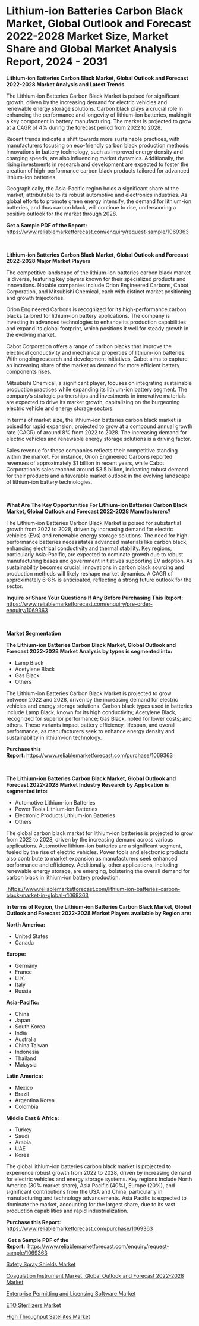 <p><h1>Lithium-ion Batteries Carbon Black Market, Global Outlook and Forecast 2022-2028 Market Size, Market Share and Global Market Analysis Report, 2024 - 2031</h1></p><p><strong>Lithium-ion Batteries Carbon Black Market, Global Outlook and Forecast 2022-2028 Market Analysis and Latest Trends</strong></p>
<p><p>The Lithium-ion Batteries Carbon Black Market is poised for significant growth, driven by the increasing demand for electric vehicles and renewable energy storage solutions. Carbon black plays a crucial role in enhancing the performance and longevity of lithium-ion batteries, making it a key component in battery manufacturing. The market is projected to grow at a CAGR of 4% during the forecast period from 2022 to 2028.</p><p>Recent trends indicate a shift towards more sustainable practices, with manufacturers focusing on eco-friendly carbon black production methods. Innovations in battery technology, such as improved energy density and charging speeds, are also influencing market dynamics. Additionally, the rising investments in research and development are expected to foster the creation of high-performance carbon black products tailored for advanced lithium-ion batteries.</p><p>Geographically, the Asia-Pacific region holds a significant share of the market, attributable to its robust automotive and electronics industries. As global efforts to promote green energy intensify, the demand for lithium-ion batteries, and thus carbon black, will continue to rise, underscoring a positive outlook for the market through 2028.</p></p>
<p><strong>Get a Sample PDF of the Report:&nbsp;</strong> <a href="https://www.reliablemarketforecast.com/enquiry/request-sample/1069363?utm_campaign=1082&utm_medium=2&utm_source=Github&utm_content=ia&utm_term=04122024&utm_id=lithium-ion-batteries-carbon-black-market-global-outlook-and-forecast-2022-2028">https://www.reliablemarketforecast.com/enquiry/request-sample/1069363</a></p>
<p>&nbsp;</p>
<p><strong>Lithium-ion Batteries Carbon Black Market, Global Outlook and Forecast 2022-2028 Major Market Players</strong></p>
<p><p>The competitive landscape of the lithium-ion batteries carbon black market is diverse, featuring key players known for their specialized products and innovations. Notable companies include Orion Engineered Carbons, Cabot Corporation, and Mitsubishi Chemical, each with distinct market positioning and growth trajectories.</p><p>Orion Engineered Carbons is recognized for its high-performance carbon blacks tailored for lithium-ion battery applications. The company is investing in advanced technologies to enhance its production capabilities and expand its global footprint, which positions it well for steady growth in the evolving market.</p><p>Cabot Corporation offers a range of carbon blacks that improve the electrical conductivity and mechanical properties of lithium-ion batteries. With ongoing research and development initiatives, Cabot aims to capture an increasing share of the market as demand for more efficient battery components rises.</p><p>Mitsubishi Chemical, a significant player, focuses on integrating sustainable production practices while expanding its lithium-ion battery segment. The company’s strategic partnerships and investments in innovative materials are expected to drive its market growth, capitalizing on the burgeoning electric vehicle and energy storage sectors.</p><p>In terms of market size, the lithium-ion batteries carbon black market is poised for rapid expansion, projected to grow at a compound annual growth rate (CAGR) of around 8% from 2022 to 2028. The increasing demand for electric vehicles and renewable energy storage solutions is a driving factor.</p><p>Sales revenue for these companies reflects their competitive standing within the market. For instance, Orion Engineered Carbons reported revenues of approximately $1 billion in recent years, while Cabot Corporation's sales reached around $3.5 billion, indicating robust demand for their products and a favorable market outlook in the evolving landscape of lithium-ion battery technologies.</p></p>
<p>&nbsp;</p>
<p><strong>What Are The Key Opportunities For Lithium-ion Batteries Carbon Black Market, Global Outlook and Forecast 2022-2028 Manufacturers?</strong></p>
<p><p>The Lithium-ion Batteries Carbon Black Market is poised for substantial growth from 2022 to 2028, driven by increasing demand for electric vehicles (EVs) and renewable energy storage solutions. The need for high-performance batteries necessitates advanced materials like carbon black, enhancing electrical conductivity and thermal stability. Key regions, particularly Asia-Pacific, are expected to dominate growth due to robust manufacturing bases and government initiatives supporting EV adoption. As sustainability becomes crucial, innovations in carbon black sourcing and production methods will likely reshape market dynamics. A CAGR of approximately 6-8% is anticipated, reflecting a strong future outlook for the sector.</p></p>
<p><strong>Inquire or Share Your Questions If Any Before Purchasing This Report:</strong> <a href="https://www.reliablemarketforecast.com/enquiry/pre-order-enquiry/1069363?utm_campaign=1082&utm_medium=2&utm_source=Github&utm_content=ia&utm_term=04122024&utm_id=lithium-ion-batteries-carbon-black-market-global-outlook-and-forecast-2022-2028">https://www.reliablemarketforecast.com/enquiry/pre-order-enquiry/1069363</a></p>
<p>&nbsp;</p>
<p><strong>Market Segmentation</strong></p>
<p><strong>The Lithium-ion Batteries Carbon Black Market, Global Outlook and Forecast 2022-2028 Market Analysis by types is segmented into:</strong></p>
<p><ul><li>Lamp Black</li><li>Acetylene Black</li><li>Gas Black</li><li>Others</li></ul></p>
<p><p>The Lithium-ion Batteries Carbon Black Market is projected to grow between 2022 and 2028, driven by the increasing demand for electric vehicles and energy storage solutions. Carbon black types used in batteries include Lamp Black, known for its high conductivity; Acetylene Black, recognized for superior performance; Gas Black, noted for lower costs; and others. These variants impact battery efficiency, lifespan, and overall performance, as manufacturers seek to enhance energy density and sustainability in lithium-ion technology.</p></p>
<p><strong>Purchase this Report:&nbsp;</strong><a href="https://www.reliablemarketforecast.com/purchase/1069363?utm_campaign=1082&utm_medium=2&utm_source=Github&utm_content=ia&utm_term=04122024&utm_id=lithium-ion-batteries-carbon-black-market-global-outlook-and-forecast-2022-2028">https://www.reliablemarketforecast.com/purchase/1069363</a></p>
<p>&nbsp;</p>
<p><strong>The Lithium-ion Batteries Carbon Black Market, Global Outlook and Forecast 2022-2028 Market Industry Research by Application is segmented into:</strong></p>
<p><ul><li>Automotive Lithium-ion Batteries</li><li>Power Tools Lithium-ion Batteries</li><li>Electronic Products Lithium-ion Batteries</li><li>Others</li></ul></p>
<p><p>The global carbon black market for lithium-ion batteries is projected to grow from 2022 to 2028, driven by the increasing demand across various applications. Automotive lithium-ion batteries are a significant segment, fueled by the rise of electric vehicles. Power tools and electronic products also contribute to market expansion as manufacturers seek enhanced performance and efficiency. Additionally, other applications, including renewable energy storage, are emerging, bolstering the overall demand for carbon black in lithium-ion battery production.</p></p>
<p><a href="https://www.reliablemarketforecast.com/lithium-ion-batteries-carbon-black-market-in-global-r1069363?utm_campaign=1082&utm_medium=2&utm_source=Github&utm_content=ia&utm_term=04122024&utm_id=lithium-ion-batteries-carbon-black-market-global-outlook-and-forecast-2022-2028">&nbsp;https://www.reliablemarketforecast.com/lithium-ion-batteries-carbon-black-market-in-global-r1069363</a></p>
<p><strong>In terms of Region, the Lithium-ion Batteries Carbon Black Market, Global Outlook and Forecast 2022-2028 Market Players available by Region are:</strong></p>
<p>
    <p> <strong> North America: </strong>
        <ul>
            <li>United States</li>
            <li>Canada</li>
        </ul>
        </p> 
    <p> <strong> Europe: </strong>
        <ul>
            <li>Germany</li>
            <li>France</li>
            <li>U.K.</li>
            <li>Italy</li>
            <li>Russia</li>
        </ul>
        </p> 
    <p> <strong> Asia-Pacific: </strong>
        <ul>
            <li>China</li>
            <li>Japan</li>
            <li>South Korea</li>
            <li>India</li>
            <li>Australia</li>
            <li>China Taiwan</li>
            <li>Indonesia</li>
            <li>Thailand</li>
            <li>Malaysia</li>
        </ul>
        </p> 
    <p> <strong> Latin America: </strong>
        <ul>
            <li>Mexico</li>
            <li>Brazil</li>
            <li>Argentina Korea</li>
            <li>Colombia</li>
        </ul>
        </p> 
    <p> <strong> Middle East & Africa: </strong>
        <ul>
            <li>Turkey</li>
            <li>Saudi</li>
            <li>Arabia</li>
            <li>UAE</li>
            <li>Korea</li>
        </ul>
    </p>
    </p>
<p><p>The global lithium-ion batteries carbon black market is projected to experience robust growth from 2022 to 2028, driven by increasing demand for electric vehicles and energy storage systems. Key regions include North America (30% market share), Asia Pacific (40%), Europe (20%), and significant contributions from the USA and China, particularly in manufacturing and technology advancements. Asia Pacific is expected to dominate the market, accounting for the largest share, due to its vast production capabilities and rapid industrialization.</p></p>
<p><strong>Purchase this Report: </strong><a href="https://www.reliablemarketforecast.com/purchase/1069363?utm_campaign=1082&utm_medium=2&utm_source=Github&utm_content=ia&utm_term=04122024&utm_id=lithium-ion-batteries-carbon-black-market-global-outlook-and-forecast-2022-2028">https://www.reliablemarketforecast.com/purchase/1069363</a></p>
<p>&nbsp;<strong>Get a Sample PDF of the Report:&nbsp;&nbsp;</strong><a href="https://www.reliablemarketforecast.com/enquiry/request-sample/1069363?utm_campaign=1082&utm_medium=2&utm_source=Github&utm_content=ia&utm_term=04122024&utm_id=lithium-ion-batteries-carbon-black-market-global-outlook-and-forecast-2022-2028">https://www.reliablemarketforecast.com/enquiry/request-sample/1069363</a></p>
<p><strong></strong></p>
<p><p><a href="https://www.linkedin.com/pulse/market-trends-report-analyzing-safety-spray-shields-markets-boote?utm_campaign=1082&utm_medium=2&utm_source=Github&utm_content=ia&utm_term=04122024&utm_id=lithium-ion-batteries-carbon-black-market-global-outlook-and-forecast-2022-2028">Safety Spray Shields Market</a></p><p><a href="https://github.com/NorbertYates/Market-Research-Report-List-7/blob/main/coagulation-instrument-market-global-outlook-and-forecast-2022-2028-market.md?utm_campaign=1082&utm_medium=2&utm_source=Github&utm_content=ia&utm_term=04122024&utm_id=lithium-ion-batteries-carbon-black-market-global-outlook-and-forecast-2022-2028">Coagulation Instrument Market, Global Outlook and Forecast 2022-2028 Market</a></p><p><a href="https://issuu.com/reportprime-2/docs/enterprise-permitting-and-licensing-software-marke?utm_campaign=1082&utm_medium=2&utm_source=Github&utm_content=ia&utm_term=04122024&utm_id=lithium-ion-batteries-carbon-black-market-global-outlook-and-forecast-2022-2028">Enterprise Permitting and Licensing Software Market</a></p><p><a href="https://www.linkedin.com/pulse/global-eto-sterilizers-markets-impressive-current-size-poised-zq60e?utm_campaign=1082&utm_medium=2&utm_source=Github&utm_content=ia&utm_term=04122024&utm_id=lithium-ion-batteries-carbon-black-market-global-outlook-and-forecast-2022-2028">ETO Sterilizers Market</a></p><p><a href="https://issuu.com/reportprime-2/docs/high-throughput-satellites-market-s_3ade7c2f1f7a6d?utm_campaign=1082&utm_medium=2&utm_source=Github&utm_content=ia&utm_term=04122024&utm_id=lithium-ion-batteries-carbon-black-market-global-outlook-and-forecast-2022-2028">High Throughput Satellites Market</a></p></p>